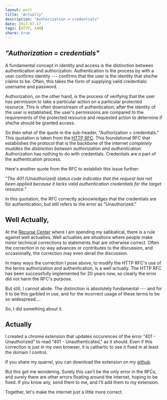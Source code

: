 ```yaml
---
layout: post
title: "Actually"
description: "Authorization = credentials"
date: 2017-07-17
tags: [HTTP, IAM]
share: true
---
```


## *"Authorization = credentials"*

A fundamental concept in identity and access is the distinction between authentication and authorization.  Authentication is the process by with a user confirms identity --- confirms that the user is the identity that she/he claims to be. Often, this takes the form of supplying valid credentials: username and password.  

Authorization, on the other hand, is the process of verifying that the user has permission to take a particular action on a particular protected resource.  This is often downstream of authentication; after the identity of the user is established, the user's permissions are compared to the requirements of the protected resource and requested action to determine if she/he should be granted access.  

So then what of the quote in the sub-header, "Authorization = credentials."  This quotation is taken from the [HTTP RFC](https://tools.ietf.org/html/rfc7235#section-4.2).  This foundational RFC that establishes the protocol that is the backbone of the internet *completely muddles the distinction between authorization and authentication.*  Authorization has nothing to do with credentials.  Credentials are a part of the authentication process.  

Here's another quote from the RFC to establish this issue further:  

*"The 401 (Unauthorized) status code indicates that the request has not
   been applied because it lacks valid authentication credentials for
   the target resource."*
   
In this quotation, the RFC correctly acknowledges that the credentials are for authentication, but still refers to the error as "Unauthorized."  

## Well Actually,

At the [Recurse Center](https://www.recurse.com/) where I am spending my sabbatical, there is a rule against well actuallies.  Well actuallies are situations where people make minor technical corrections to statements that are otherwise correct.  Often the correction in no way advances or contributes to the discussion, and occasionally, the correction may even derail the discussion.  

In many ways the correction I pose above, to modify the HTTP RFC's use of the terms authorization and authentication, is a well actually.  The HTTP RFC has been successfully implemented for 20 years now, so clearly the error did not harm the RFC's purpose.  

But still, I cannot abide.  The distinction is absolutely fundamental ---  and for it to be this garbled in use, and for the incorrect usage of these terms to be so widespread....

So, I did something about it.  

## Actually

I created a chrome extension that updates occurences of the error "401 - Unauthorized" to read "401 - Unauthenticated," as it should.  Even if this correction is just in my own browser, it is cathartic to see it fixed in at least the domain I control. 

If you share my quarrel, you can download the extension on my [github](https://github.com/nikhithn/Actually).  

But this got me wondering.  Surely this can't be the only error in the RFCs, and surely there are other errors floating around the internet, hoping to be fixed.  If you know any, send them to me, and I'll add them to my extension.  

Together, let's make the internet just a little more correct.  
